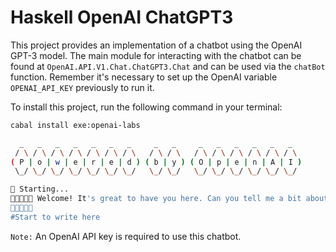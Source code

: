 # Haskell OpenAI ChatGPT3

This project provides an implementation of a chatbot using the OpenAI GPT-3 model. The main module for interacting with the chatbot can be found at `OpenAI.API.V1.Chat.ChatGPT3.Chat` and can be used via the `chatBot` function. Remember it's necessary to set up the OpenAI variable `OPENAI_API_KEY` previously to run it.

To install this project, run the following command in your terminal:

```bash
cabal install exe:openai-labs
```
```bash
  _   _   _   _   _   _   _     _   _     _   _   _   _   _   _
 / \ / \ / \ / \ / \ / \ / \   / \ / \   / \ / \ / \ / \ / \ / \
( P | o | w | e | r | e | d ) ( b | y ) ( O | p | e | n | A | I )
 \_/ \_/ \_/ \_/ \_/ \_/ \_/   \_/ \_/   \_/ \_/ \_/ \_/ \_/ \_/

🚀 Starting...
🤖🤖🤖🤖🤖 Welcome! It's great to have you here. Can you tell me a bit about yourself so I can better understand your needs? What are you looking for help with today?
📝📝📝📝📝
#Start to write here
```

`Note:` An OpenAI API key is required to use this chatbot.